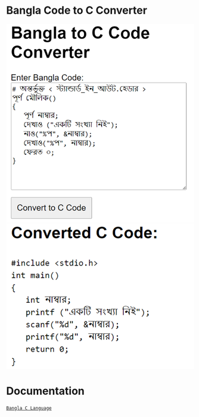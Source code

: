 # Bangla Code to C Converter
<img src="bangla.png"><br>
<img src="C.png">
# Documentation 
[```Bangla C Language```](https://anisurrahmanlikhon.github.io/Bangla-C-Language/)
